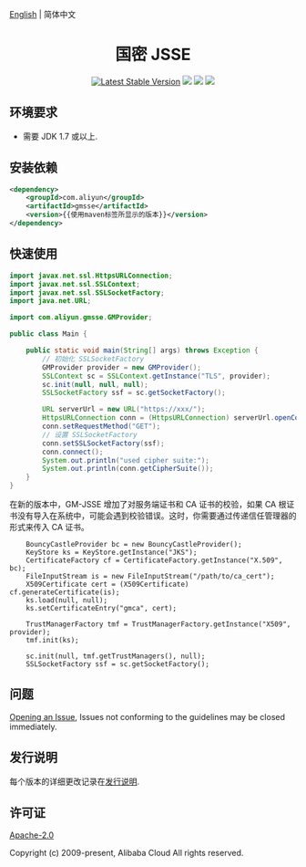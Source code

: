 [English](./README.md) | 简体中文

<h1 align="center">国密 JSSE</h1>

<p align="center">
<a href="https://search.maven.org/search?q=g:%22com.aliyun%22%20AND%20a:%22gmsse%22"><img src="https://img.shields.io/maven-central/v/com.aliyun/gmsse.svg?label=Maven%20Central" alt="Latest Stable Version"/></a>
<a href="https://travis-ci.org/aliyun/gm-jsse"><img src="https://travis-ci.org/aliyun/gm-jsse.svg?branch=master"/></a>
<a href="https://ci.appveyor.com/project/JacksonTian/alibabacloud-gm-jsse/branch/master"><img src="https://ci.appveyor.com/api/projects/status/7xwn4tw8gcl86im5/branch/master?svg=true"/></a>
<a href="https://codecov.io/gh/aliyun/gm-jsse"><img src="https://codecov.io/gh/aliyun/gm-jsse/branch/master/graph/badge.svg"/></a>
</p>

## 环境要求

- 需要 JDK 1.7 或以上.

## 安装依赖

```xml
<dependency>
    <groupId>com.aliyun</groupId>
    <artifactId>gmsse</artifactId>
    <version>{{使用maven标签所显示的版本}}</version>
</dependency>
```

## 快速使用

```java
import javax.net.ssl.HttpsURLConnection;
import javax.net.ssl.SSLContext;
import javax.net.ssl.SSLSocketFactory;
import java.net.URL;

import com.aliyun.gmsse.GMProvider;

public class Main {

    public static void main(String[] args) throws Exception {
        // 初始化 SSLSocketFactory
        GMProvider provider = new GMProvider();
        SSLContext sc = SSLContext.getInstance("TLS", provider);
        sc.init(null, null, null);
        SSLSocketFactory ssf = sc.getSocketFactory();

        URL serverUrl = new URL("https://xxx/");
        HttpsURLConnection conn = (HttpsURLConnection) serverUrl.openConnection();
        conn.setRequestMethod("GET");
        // 设置 SSLSocketFactory
        conn.setSSLSocketFactory(ssf);
        conn.connect();
        System.out.println("used cipher suite:");
        System.out.println(conn.getCipherSuite());
    }
}
```

在新的版本中，GM-JSSE 增加了对服务端证书和 CA 证书的校验，如果 CA 根证书没有导入在系统中，可能会遇到校验错误。这时，你需要通过传递信任管理器的形式来传入 CA 证书。

```
    BouncyCastleProvider bc = new BouncyCastleProvider();
    KeyStore ks = KeyStore.getInstance("JKS");
    CertificateFactory cf = CertificateFactory.getInstance("X.509", bc);
    FileInputStream is = new FileInputStream("/path/to/ca_cert");
    X509Certificate cert = (X509Certificate) cf.generateCertificate(is);
    ks.load(null, null);
    ks.setCertificateEntry("gmca", cert);

    TrustManagerFactory tmf = TrustManagerFactory.getInstance("X509", provider);
    tmf.init(ks);

    sc.init(null, tmf.getTrustManagers(), null);
    SSLSocketFactory ssf = sc.getSocketFactory();
```

## 问题
[Opening an Issue](https://github.com/aliyun/gm-jsse/issues/new), Issues not conforming to the guidelines may be closed immediately.

## 发行说明
每个版本的详细更改记录在[发行说明](./ChangeLog.txt).

## 许可证
[Apache-2.0](http://www.apache.org/licenses/LICENSE-2.0)

Copyright (c) 2009-present, Alibaba Cloud All rights reserved.
